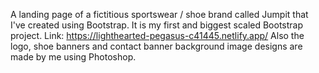 A landing page of a fictitious sportswear / shoe brand called Jumpit that I've created using Bootstrap. It is my first and biggest scaled Bootstrap project. Link: https://lighthearted-pegasus-c41445.netlify.app/
Also the logo, shoe banners and contact banner background image designs are made by me using Photoshop.

